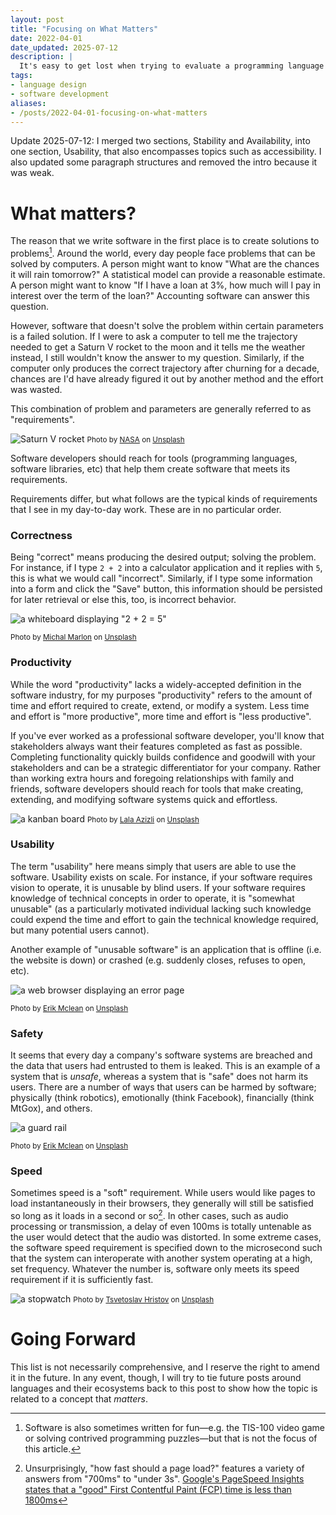 ```yaml
---
layout: post
title: "Focusing on What Matters"
date: 2022-04-01
date_updated: 2025-07-12
description: |
  It's easy to get lost when trying to evaluate a programming language and its ecosystem. In this post, I propose a set of qualities that developers should look.
tags:
- language design
- software development
aliases:
- /posts/2022-04-01-focusing-on-what-matters
---
```


Update 2025-07-12: I merged two sections, Stability and Availability, into one section, Usability, that also encompasses topics such as accessibility.  I also updated some paragraph structures and removed the intro because it was weak.

What matters?
=================

The reason that we write software in the first place is to create solutions to problems[^1].  Around the world, every day people face problems that can be solved by computers.  A person might want to know "What are the chances it will rain tomorrow?"  A statistical model can provide a reasonable estimate.  A person might want to know "If I have a loan at 3%, how much will I pay in interest over the term of the loan?"  Accounting software can answer this question.

However, software that doesn't solve the problem within certain parameters is a failed solution. If I were to ask a computer to tell me the trajectory needed to get a Saturn V rocket to the moon and it tells me the weather instead, I still wouldn't know the answer to my question.  Similarly, if the computer only produces the correct trajectory after churning for a decade, chances are I'd have already figured it out by another method and the effort was wasted.

This combination of problem and parameters are generally referred to as "requirements".

![Saturn V rocket](/images/saturn_v.webp)
<small>Photo by <a href="https://unsplash.com/@nasa?utm_source=unsplash&utm_medium=referral&utm_content=creditCopyText">NASA</a> on <a href="https://unsplash.com?utm_source=unsplash&utm_medium=referral&utm_content=creditCopyText">Unsplash</a></small>

Software developers should reach for tools (programming languages, software libraries, etc) that help them create software that meets its requirements.

Requirements differ, but what follows are the typical kinds of requirements that I see in my day-to-day work.  These are in no particular order.

### Correctness

Being "correct" means producing the desired output; solving the problem. For instance, if I type `2 + 2` into a calculator application and it replies with `5`, this is what we would call "incorrect". Similarly, if I type some information into a form and click the "Save" button, this information should be persisted for later retrieval or else this, too, is incorrect behavior.

![a whiteboard displaying "2 + 2 = 5"](/images/math.jpg)

<small>Photo by <a href="https://unsplash.com/@michalmatlon?utm_source=unsplash&utm_medium=referral&utm_content=creditCopyText">Michal Marlon</a> on <a href="https://unsplash.com?utm_source=unsplash&utm_medium=referral&utm_content=creditCopyText">Unsplash</a></small>

### Productivity

While the word "productivity" lacks a widely-accepted definition in the software industry, for my purposes "productivity" refers to the amount of time and effort required to create, extend, or modify a system.  Less time and effort is "more productive", more time and effort is "less productive".

If you've ever worked as a professional software developer, you'll know that stakeholders always want their features completed as fast as possible.  Completing functionality quickly builds confidence and goodwill with your stakeholders and can be a strategic differentiator for your company.  Rather than working extra hours and foregoing relationships with family and friends, software developers should reach for tools that make creating, extending, and modifying software systems quick and effortless.

![a kanban board](/images/kanban.jpg)
<small>Photo by <a href="https://unsplash.com/@lazizli?utm_source=unsplash&utm_medium=referral&utm_content=creditCopyText">Lala Azizli</a> on <a href="https://unsplash.com?utm_source=unsplash&utm_medium=referral&utm_content=creditCopyText">Unsplash</a></small>

### Usability

The term "usability" here means simply that users are able to use the software.  Usability exists on scale.  For instance, if your software requires vision to operate, it is unusable by blind users.  If your software requires knowledge of technical concepts in order to operate, it is "somewhat unusable" (as a particularly motivated individual lacking such knowledge could expend the time and effort to gain the technical knowledge required, but many potential users cannot).

Another example of "unusable software" is an application that is offline (i.e. the website is down) or crashed (e.g. suddenly closes, refuses to open, etc).

![a web browser displaying an error page](/images/404.jpg)

<small>Photo by <a href="https://unsplash.com/@introspectivedsgn?utm_source=unsplash&utm_medium=referral&utm_content=creditCopyText">Erik Mclean</a> on <a href="https://unsplash.com?utm_source=unsplash&utm_medium=referral&utm_content=creditCopyText">Unsplash</a></small>

### Safety

It seems that every day a company's software systems are breached and the data that users had entrusted to them is leaked. This is an example of a system that is _unsafe_, whereas a system that is "safe" does not harm its users. There are a number of ways that users can be harmed by software; physically (think robotics), emotionally (think Facebook), financially (think MtGox), and others.

![a guard rail](/images/railing.jpg)

<small>Photo by <a href="https://unsplash.com/@introspectivedsgn?utm_source=unsplash&utm_medium=referral&utm_content=creditCopyText">Erik Mclean</a> on <a href="https://unsplash.com?utm_source=unsplash&utm_medium=referral&utm_content=creditCopyText">Unsplash</a></small>

### Speed

Sometimes speed is a "soft" requirement.  While users would like pages to load instantaneously in their browsers, they generally will still be satisfied so long as it loads in a second or so[^2].  In other cases, such as audio processing or transmission, a delay of even 100ms is totally untenable as the user would detect that the audio was distorted.  In some extreme cases, the software speed requirement is specified down to the microsecond such that the system can interoperate with another system operating at a high, set frequency.  Whatever the number is, software only meets its speed requirement if it is sufficiently fast.

![a stopwatch](/images/stopwatch.jpg)
<small>Photo by <a href="https://unsplash.com/@tsvetoslav?utm_source=unsplash&utm_medium=referral&utm_content=creditCopyText">Tsvetoslav Hristov</a> on <a href="https://unsplash.com?utm_source=unsplash&utm_medium=referral&utm_content=creditCopyText">Unsplash</a></small>


Going Forward
=============

This list is not necessarily comprehensive, and I reserve the right to amend it in the future.  In any event, though, I will try to tie future posts around languages and their ecosystems back to this post to show how the topic is related to a concept that _matters_.

[^1]: Software is also sometimes written for fun—e.g. the TIS-100 video game or solving contrived programming puzzles—but that is not the focus of this article.
[^2]: Unsurprisingly, "how fast should a page load?" features a variety of answers from "700ms" to "under 3s". [Google's PageSpeed Insights states that a "good" First Contentful Paint (FCP) time is less than 1800ms](https://developers.google.com/speed/docs/insights/v5/about)
